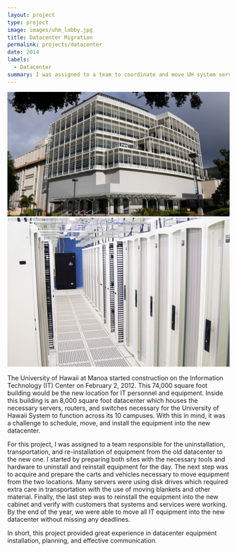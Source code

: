```yaml
---
layout: project
type: project
image: images/uhm_lobby.jpg
title: Datacenter Migration
permalink: projects/datacenter
date: 2014
labels:
  - Datacenter
summary: I was assigned to a team to coordinate and move UH system servers to the newly built University IT building.
---
```


<div class="ui small rounded images">
  <img class="ui image" src="../images/uhm_itc.jpg">
  <img class="ui image" src="../images/uhm_datacenter.jpg">
</div>


The University of Hawaii at Manoa started construction on the Information Technology (IT) Center on February 2, 2012. This 74,000 square foot building would be the new location for IT personnel and equipment. Inside this building is an 8,000 square foot datacenter which houses the necessary servers, routers, and switches necessary for the University of Hawaii System to function across its 10 campuses. With this in mind, it was a challenge to schedule, move, and install the equipment into the new datacenter.

For this project, I was assigned to a team responsible for the uninstallation, transportation, and re-installation of equipment from the old datacenter to the new one. I started by preparing both sites with the necessary tools and hardware to uninstall and reinstall equipment for the day. The next step was to acquire and prepare the carts and vehicles necessary to move equipment from the two locations. Many servers were using disk drives which required extra care in transportation with the use of moving blankets and other material. Finally, the last step was to reinstall the equipment into the new cabinet and verify with customers that systems and services were working. By the end of the year, we were able to move all IT equipment into the new datacenter without missing any deadlines.

In short, this project provided great experience in datacenter equipment installation, planning, and effective communication.

